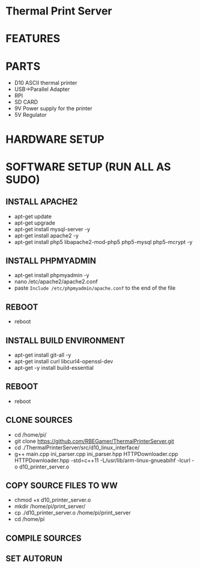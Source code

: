 # Thermal Print Server

# FEATURES

# PARTS

* D10 ASCII thermal printer
* USB->Parallel Adapter
* RPI
* SD CARD
* 9V Power supply for the printer
* 5V Regulator

# HARDWARE SETUP


# SOFTWARE SETUP (RUN ALL AS SUDO)
## INSTALL APACHE2
* apt-get update
* apt-get upgrade 
* apt-get install mysql-server -y
* apt-get install apache2 -y
* apt-get install php5 libapache2-mod-php5 php5-mysql php5-mcrypt -y
## INSTALL PHPMYADMIN
* apt-get install phpmyadmin -y
* nano /etc/apache2/apache2.conf
* paste `Include /etc/phpmyadmin/apache.conf` to the end of the file
## REBOOT
* reboot
## INSTALL BUILD ENVIRONMENT
* apt-get install git-all -y
* apt-get install curl libcurl4-openssl-dev
* apt-get -y install build-essential
## REBOOT
* reboot
## CLONE SOURCES
* cd /home/pi/
* git clone https://github.com/RBEGamer/ThermalPrinterServer.git
* cd ./ThermalPrinterServer/src/d10_linux_interface/
* g++ main.cpp ini_parser.cpp ini_parser.hpp HTTPDownloader.cpp HTTPDownloader.hpp -std=c++11 -L/usr/lib/arm-linux-gnueabihf -lcurl -o d10_printer_server.o

## COPY SOURCE FILES TO WW
* chmod +x d10_printer_server.o
* mkdir /home/pi/print_server/
* cp ./d10_printer_server.o /home/pi/print_server
* cd /home/pi

## COMPILE SOURCES

## SET AUTORUN

